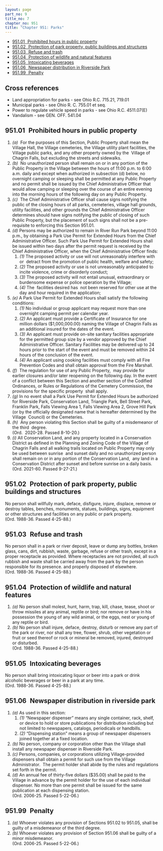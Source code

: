 ```yaml
---
layout: page
part_no: 9
title_no: 7
chapter_no: 951
title: "Chapter 951: Parks"
---
```


* [951.01   Prohibited hours in public property](#95101-prohibited-hours-in-public-property)
* [951.02   Protection of park property, public buildings and structures](#95102-protection-of-park-property-public-buildings-and-structures)
* [951.03   Refuse and trash](#95103-refuse-and-trash)
* [951.04   Protection of wildlife and natural features](#95104-protection-of-wildlife-and-natural-features)
* [951.05   Intoxicating beverages](#95105-intoxicating-beverages)
* [951.06   Newspaper distribution in Riverside Park](#95106-newspaper-distribution-in-riverside-park)
* [951.99   Penalty](#95199-penalty)

## Cross references

* Land appropriation for parks - see Ohio R.C. 715.21, 719.01
* Municipal parks - see Ohio R. C. 755.01 et seq.
* Power to regulate vehicle speed in parks - see Ohio R.C. 4511.07(E)
* Vandalism - see GEN. OFF. 541.04

## 951.01   Prohibited hours in public property

1. _(a)_  For the purposes of this Section, Public Property shall mean the
Village Hall, the Village cemeteries, the Village utility plant facilities, the
Village public parks, and any other property owned by the  Village of Chagrin
Falls, but excluding the streets and sidewalks.
2. _(b)_  No unauthorized person shall remain on or in any portion of the
Public Property in the Village between the hours of 11:00 p.m. to 6:00 a.m.
daily and except when authorized in subsection (d) below, no overnight camping
or sleeping shall be permitted at any Public Property and no permit shall be
issued by the Chief Administrative Officer that would allow camping or sleeping
over the course of an entire evening into the morning hours of the following
day on any Public Property.   
3. _(c)_  The Chief Administrative Officer shall cause signs notifying the
public of the closing hours of all parks, cemeteries, village hall grounds,
utility facilities, and other grounds the Chief Administrative Officer
determines should have signs notifying the public of closing of such Public
Property, but the placement of such signs shall not be a pre-requisite to
enforcing this Section 951.01.
4. _(d)_ Persons may be authorized to remain in River Run Park beyond 11:00
p.m., by obtaining a Park Use Permit for Extended Hours from the Chief
Administrative Officer. Such Park Use Permit for Extended Hours shall be issued
within two days after the permit request is received by the Chief
Administrative Officer, when the Chief Administrative Officer finds:
    1. _(1)_ The proposed activity or use will not unreasonably interfere with
or  detract from the promotion of public health, welfare and safety;
    2. _(2)_ The proposed activity or use is not unreasonably anticipated to
incite violence, crime or disorderly conduct;
    3. _(3)_ The proposed activity will not entail unusual, extraordinary or
burdensome expense or police operation by the Village;
    4. _(4)_ The  facilities desired has  not been reserved for other use at the
day and hour required in the application;
5. _(e)_ A Park Use Permit for Extended Hours shall satisfy the following
conditions:
    1. _(1)_ No individual or group applicant may request more than one
overnight camping permit per calendar year.
    2. _(2)_ An applicant must provide a Certificate of Insurance for one
million dollars ($1,000,000.00) naming the Village of Chagrin Falls as an
additional insured for the dates of the event.
    3. _(3)_ An applicant must provide on-site sanitary facilities appropriate
for the permitted group size by a vendor approved by the Chief Administrative
Officer. Sanitary Facilities may be delivered up to 24 hours prior to the start
of the event and must be removed within 24 hours of the conclusion of the
event.
    4. _(4)_ An applicant using cooking facilities must comply with all Fire
Prevention Codes and shall obtain approval from the Fire Marshall.
6. _(f)_  The regulation for use of any Public Property,  may provide for
earlier closures and/or later reopening on the following day. In the event of a
conflict between this Section and another section of the Codified Ordinances,
or Rules or Regulations of the Cemetery Commission, the provisions for the
specific property  shall apply. 
7. _(g)_ In no event shall a Park Use Permit for Extended Hours be authorized
for Riverside Park, Conservation Land, Triangle Park, Bell Street Park,
Franklin Park, Falls Viewing Area 1, Falls Viewing Area 2, Grove Hill Park (or
by the officially designated name that is hereafter determined by the Village 
Council) or the Cemeteries. 
8. _(h)_  Any person violating this Section shall be guilty of a misdemeanor
of the third  degree.  
(Ord.  2020-28. Passed 8-10-20.)
9. _(i)_ All Conservation Land, and any property located in a Conservation
District as defined in the Planning and Zoning Code of the Village of Chagrin
Falls and all walking trails located on Public Property may only be used
between sunrise  and sunset daily and no unauthorized person shall remain on or
in any portion of the Conservation Land,  any land in a Conservation District
after sunset and before sunrise on a daily basis.  
(Ord. 2021-60. Passed 9-27-21.)

## 951.02   Protection of park property, public buildings and structures

No person shall willfully mark, deface, disfigure, injure, displace, remove
or destroy tables, benches, monuments, statues, buildings, signs, equipment or
other structures and facilities on any public or park property.  
(Ord. 1988-36. Passed 4-25-88.)

## 951.03   Refuse and trash

No person shall in a park or river deposit, leave or dump any bottles,
broken glass, cans, dirt, rubbish, waste, garbage, refuse or other trash,
except in a proper receptacle as provided. Where receptacles are not provided,
all such rubbish and waste shall be carried away from the park by the person
responsible for its presence. and properly disposed of elsewhere.  
(Ord. 1988-36. Passed 4-25-88.)

## 951.04   Protection of wildlife and natural features

1. _(a)_ No person shall molest, hunt, harm, trap, kill, chase, tease, shoot or
throw missiles at any animal, reptile or bird; nor remove or have in his
possession the young of any wild animal, or the eggs, nest or young of any
reptile or bird.
2. _(b)_ No person shall injure, deface, destroy, disturb or remove any part of
the park or river, nor shall any tree, flower, shrub, other vegetation or fruit
or seed thereof or rock or mineral be removed, injured, destroyed or disturbed.  
(Ord. 1988-36. Passed 4-25-88.)

## 951.05   Intoxicating beverages

No person shall bring intoxicating liquor or beer into a park or drink
alcoholic beverages or beer in a park at any time.  
(Ord. 1988-36. Passed 4-25-88.)

## 951.06   Newspaper distribution in riverside park

1. _(a)_ As used in this section:
    1. _(1)_ “Newspaper dispenser” means any single container, rack, shelf, or
device to hold or store publications for distribution including but not limited
to newspapers, catalogs, periodicals or handbills.
    2. _(2)_ “Dispensing station” means a group of newspaper dispensers joined
together at a fixed location.
2. _(b)_ No person, company or corporation other than the Village shall install
any newspaper dispenser in Riverside Park.
3. _(c)_ Persons, companies, or corporations utilizing Village-provided
dispensers shall obtain a permit for such use from the Village Administrator. 
The permit holder shall abide by the rules and regulations set forth in the
permit.
4. _(d)_ An annual fee of thirty-five dollars ($35.00) shall be paid to the
Village in advance by the permit holder for the use of each individual
dispenser. No more than one permit shall be issued for the same publication at
each dispensing station.  
(Ord. 2006-25. Passed 5-22-06.)

## 951.99   Penalty

1. _(a)_ Whoever violates any provision of Sections
951.02 to 951.05, shall be guilty of a misdemeanor of the third degree.
2. _(b)_ Whoever violates any provision of Section 951.06 shall be guilty of a minor misdemeanor.   
(Ord. 2006-25. Passed 5-22-06.)
